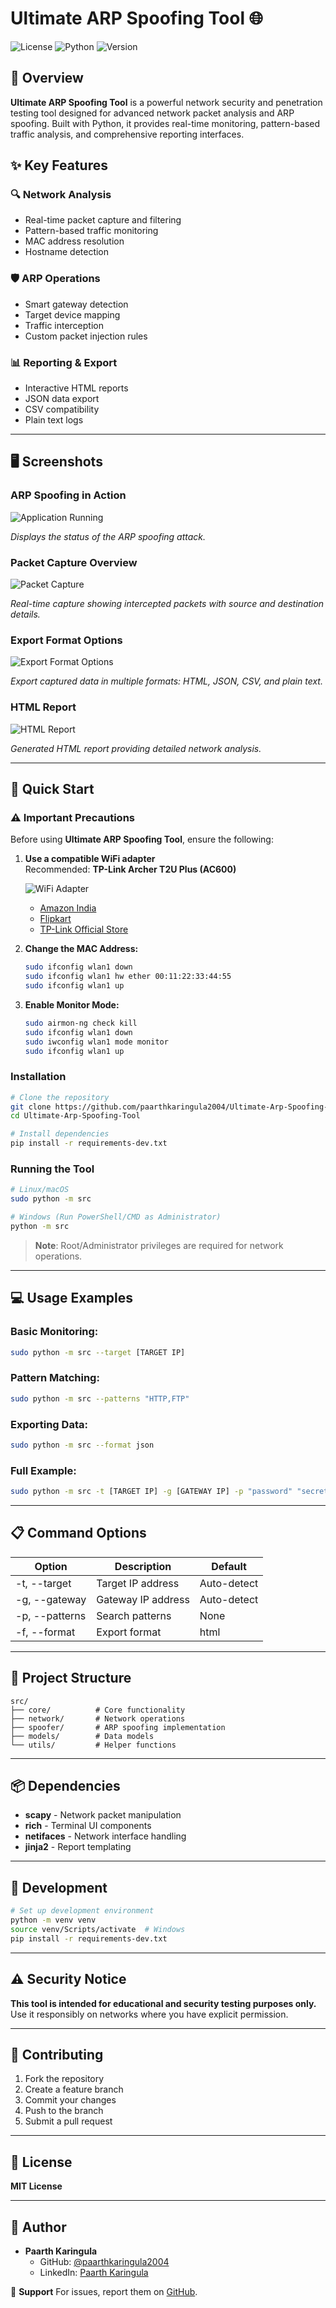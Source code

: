 # Ultimate ARP Spoofing Tool 🌐

![License](https://img.shields.io/badge/license-MIT-blue.svg)
![Python](https://img.shields.io/badge/python-3.8+-orange.svg)
![Version](https://img.shields.io/badge/version-1.0.0-green.svg)

## 🎯 Overview
**Ultimate ARP Spoofing Tool** is a powerful network security and penetration testing tool designed for advanced network packet analysis and ARP spoofing. Built with Python, it provides real-time monitoring, pattern-based traffic analysis, and comprehensive reporting interfaces.

## ✨ Key Features

### 🔍 Network Analysis
- Real-time packet capture and filtering
- Pattern-based traffic monitoring
- MAC address resolution
- Hostname detection

### 🛡️ ARP Operations
- Smart gateway detection
- Target device mapping
- Traffic interception
- Custom packet injection rules

### 📊 Reporting & Export
- Interactive HTML reports
- JSON data export
- CSV compatibility
- Plain text logs

---

## 🖥️ Screenshots

### ARP Spoofing in Action

![Application Running]()

*Displays the status of the ARP spoofing attack.*

### Packet Capture Overview

![Packet Capture]()

*Real-time capture showing intercepted packets with source and destination details.*

### Export Format Options

![Export Format Options]()

*Export captured data in multiple formats: HTML, JSON, CSV, and plain text.*

### HTML Report

![HTML Report]()

*Generated HTML report providing detailed network analysis.*

---

## 🚀 Quick Start

### ⚠️ Important Precautions
Before using **Ultimate ARP Spoofing Tool**, ensure the following:

1. **Use a compatible WiFi adapter**  
   Recommended: **TP-Link Archer T2U Plus (AC600)**
   
   ![WiFi Adapter](https://github.com/paarthkaringula2004/Ultimate-Spoof-Caplet/blob/main/images/tp-link-adapter.jpg)
   
   - [Amazon India](https://www.amazon.in/tp-link-archer-t2u-plus/s?k=tp+link+archer+t2u+plus)  
   - [Flipkart](https://www.flipkart.com/tp-link-archer-t2u-plus-ac600-high-gain-wireless-dual-band-usb-adapter/p/itm78f701f57c630)  
   - [TP-Link Official Store](https://www.tp-link.com/in/home-networking/high-gain-adapter/archer-t2u-plus/)

2. **Change the MAC Address:**
   ```sh
   sudo ifconfig wlan1 down  
   sudo ifconfig wlan1 hw ether 00:11:22:33:44:55  
   sudo ifconfig wlan1 up  
   ```

3. **Enable Monitor Mode:**
   ```sh
   sudo airmon-ng check kill  
   sudo ifconfig wlan1 down  
   sudo iwconfig wlan1 mode monitor  
   sudo ifconfig wlan1 up  
   ```

### Installation
```bash
# Clone the repository
git clone https://github.com/paarthkaringula2004/Ultimate-Arp-Spoofing-Tool.git
cd Ultimate-Arp-Spoofing-Tool

# Install dependencies
pip install -r requirements-dev.txt
```

### Running the Tool
```bash
# Linux/macOS
sudo python -m src

# Windows (Run PowerShell/CMD as Administrator)
python -m src
```
> **Note**: Root/Administrator privileges are required for network operations.

---

## 💻 Usage Examples

### Basic Monitoring:
```bash
sudo python -m src --target [TARGET IP]
```

### Pattern Matching:
```bash
sudo python -m src --patterns "HTTP,FTP"
```

### Exporting Data:
```bash
sudo python -m src --format json
```

### Full Example:
```bash
sudo python -m src -t [TARGET IP] -g [GATEWAY IP] -p "password" "secret" -f html
```

---

## 📋 Command Options
| Option       | Description           | Default       |
|--------------|-----------------------|---------------|
| -t, --target | Target IP address     | Auto-detect   |
| -g, --gateway| Gateway IP address    | Auto-detect   |
| -p, --patterns| Search patterns      | None          |
| -f, --format | Export format         | html          |

---

## 📁 Project Structure
```
src/
├── core/          # Core functionality
├── network/       # Network operations
├── spoofer/       # ARP spoofing implementation
├── models/        # Data models
└── utils/         # Helper functions
```

---

## 📦 Dependencies
- **scapy** - Network packet manipulation
- **rich** - Terminal UI components
- **netifaces** - Network interface handling
- **jinja2** - Report templating

---

## 🔧 Development
```bash
# Set up development environment
python -m venv venv
source venv/Scripts/activate  # Windows
pip install -r requirements-dev.txt
```

---

## ⚠️ Security Notice
**This tool is intended for educational and security testing purposes only.**
Use it responsibly on networks where you have explicit permission.

---

## 🤝 Contributing
1. Fork the repository
2. Create a feature branch
3. Commit your changes
4. Push to the branch
5. Submit a pull request

---

## 📜 License
**MIT License**

---

## 👤 Author
- **Paarth Karingula**  
  - GitHub: [@paarthkaringula2004](https://github.com/paarthkaringula2004)
  - LinkedIn: [Paarth Karingula](https://www.linkedin.com/in/paarthkaringula2004)

💬 **Support**
For issues, report them on [GitHub](https://github.com/paarthkaringula2004/Ultimate-Arp-Spoofing-Tool/issues).

